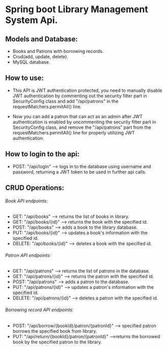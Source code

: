 # Spring boot Library Management System Api.

## Models and Database:
* Books and Patrons with borrowing records.
* Crud(add, update, delete).
* MySQL database.

## How to use:
* This API is JWT authentication protected, you need to manually disable JWT authentication by commenting out
the security filter part in SecurityConfig class and add "/api/patrons" in the requestMatchers.permitAll() line.

* Now you can add a patron that can act as an admin after JWT authentication is enabled
by uncommenting the security filter part in SecurityConfig class, and remove the "/api/patrons" part
from the requestMatchers.permitAll() line for properly utilizing JWT authentication.

## How to login to the api:
* POST: "/api/login" --> logs in to the database using username and password,
                        returning a JWT token to be used in further api calls.

## CRUD Operations:
###### Book API endpoints:
* GET: "/api/books" --> returns the list of books in library.
* GET: "/api/books/{id}" --> returns the book with the specified id.
* POST: "/api/books" --> adds a book to the library database.
* PUT: "/api/books/{id}" --> updates a book's information with the specified id.
* DELETE: "/api/books/{id}" --> deletes a book with the specified id.

###### Patron API endpoints:
* GET: "/api/patrons" --> returns the list of patrons in the database.
* GET: "/api/patrons/{id}" --> returns the patron with the specified id.
* POST: "/api/patrons" --> adds a patron to the database.
* PUT: "/api/patrons/{id}" --> updates a patron's information with the specified id.
* DELETE: "/api/patrons/{id}" --> deletes a patron with the specified id.

###### Borrowing record API endpoints:
* POST: "/api/borrow/{bookId}/patron/{patronId}" --> specified patron borrows the specified book from library.
* PUT: "/api/return/{bookId}/patron/{patronId}" -->returns the borrowed book by the specified patron to the library.





